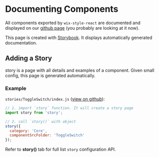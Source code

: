 # Documenting Components

All components exported by `wix-style-react` are documented and displayed on our [github page](wix.github.io/wix-style-react/) (you probably are looking at it now).

This page is created with [Storybook](https://storybook.js.org). It displays automatically generated documentation.

## Adding a Story

story is a page with all details and examples of a component. Given small config, this page is generated automatically.

### Example

`stories/ToggleSwitch/index.js` ([view on github](https://github.com/wix/wix-style-react/blob/master/stories/ToggleSwitch/index.js)):

```js
// 1. import `story` function. It will create a story page
import story from 'story';

// 2. call `story()` with object
story({
  category: 'Core',
  componentSrcFolder: 'ToggleSwitch'
});
```

Refer to __story()__ tab for full list `story` configuration API.
